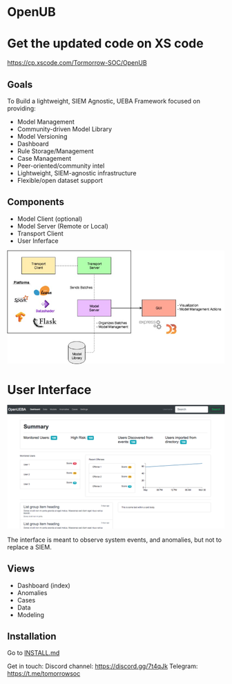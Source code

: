 # OpenUB

# Get the updated code on XS code
https://cp.xscode.com/Tormorrow-SOC/OpenUB

## Goals
To Build a lightweight, SIEM Agnostic, UEBA Framework focused on providing:
- Model Management
- Community-driven Model Library
- Model Versioning
- Dashboard
- Rule Storage/Management
- Case Management
- Peer-oriented/community intel
- Lightweight, SIEM-agnostic infrastructure
- Flexible/open dataset support

## Components
- Model Client (optional)
- Model Server (Remote or Local)
- Transport Client
- User Inferface

<img src="images/framework.jpg" width="750px" />


# User Interface
<img src="images/ui.png" width="750px" />

The interface is meant to observe system events, and anomalies, but not to replace a SIEM.

## Views
- Dashboard (index)
- Anomalies
- Cases
- Data
- Modeling

## Installation
Go to [INSTALL.md](https://github.com/TomorrowSOC/OpenUB/blob/main_dev_branch/docs/INSTALL.md)

Get in touch:
Discord channel: https://discord.gg/7t4qJk
Telegram: https://t.me/tomorrowsoc

